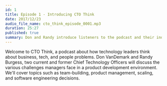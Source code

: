 ```yaml
---
id: 1
title: Episode 1 - Introducing CTO Think
date: 2017/12/23
audio_file_name: cto_think_episode_0001.mp3
duration: 25:27
published: true
summary: Don and Randy introduce listeners to the podcast and their individual backgrounds.
---
```


Welcome to CTO Think, a podcast about how technology leaders think about business, tech, and people problems. Don VanDemark and Randy Burgess, two current and former Chief Technology Officers will discuss the various challenges managers face in a product development environment. We'll cover topics such as team-building, product management, scaling, and software engineering decisions.
